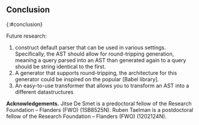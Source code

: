 ## Conclusion
{:#conclusion}


Future research:

1. construct default parser that can be used in various settings.
Specifically, the AST should allow for round-tripping generation,
meaning a query parsed into an AST than generated again to a query should be string identical to the first. 
2. A generator that supports round-tripping, the architecture for this generator could be inspired on the popular [Babel library].
3. An easy-to-use transformer that allows you to transform an AST into a different datastructures


**Acknowledgements.** Jitse De Smet is a predoctoral fellow of the Research Foundation – Flanders (FWO) (1SB8525N).
Ruben Taelman is a postdoctoral fellow of the Research Foundation – Flanders (FWO) (1202124N).
